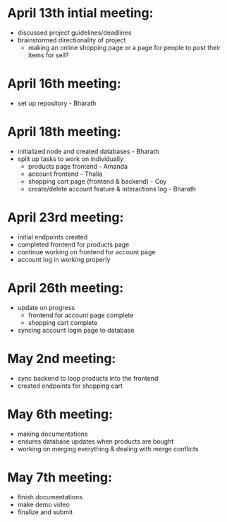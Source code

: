 # April 13th intial meeting:
* discussed project guidelines/deadlines
* brainstormed directionality of project
  * making an online shopping page or a page for people to post their items for sell?

# April 16th meeting:
* set up repository - Bharath

# April 18th meeting:
* initialized node and created databases - Bharath
* split up tasks to work on individually 
  * products page frontend - Amanda
  * account frontend - Thalia
  * shopping cart page (frontend & backend) - Coy
  * create/delete account feature & interactions log - Bharath

# April 23rd meeting:
* initial endpoints created
* completed frontend for products page
* continue working on frontend for account page
* account log in working properly 

# April 26th meeting:
* update on progress
  * frontend for account page complete
  * shopping cart complete
* syncing account login page to database

# May 2nd meeting:
* sync backend to loop products into the frontend
* created endpoints for shopping cart

# May 6th meeting:
* making documentations
* ensures database updates when products are bought 
* working on merging everything & dealing with merge conflicts

# May 7th meeting:
* finish documentations
* make demo video 
* finalize and submit